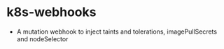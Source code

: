 # k8s-webhooks

* A mutation webhook to inject taints and tolerations, imagePullSecrets and nodeSelector